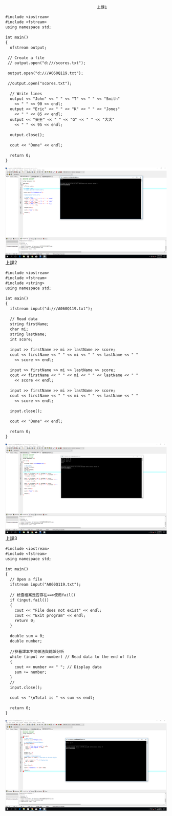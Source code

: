  
                                            上課1
```
#include <iostream>
#include <fstream>
using namespace std;

int main()
{
  ofstream output;

 // Create a file
 // output.open("d:///scores.txt");
 
 output.open("d:///A060Q119.txt");
 
 //output.open("scores.txt");

  // Write lines
  output << "John" << " " << "T" << " " << "Smith" 
    << " " << 90 << endl;
  output << "Eric" << " " << "K" << " " << "Jones" 
    << " " << 85 << endl;
  output << "天王" << " " << "G" << " " << "大大" 
    << " " << 95 << endl;
    
  output.close();

  cout << "Done" << endl;

  return 0;
}
```
![image](https://github.com/s0970755289/CPP/blob/master/diary/0612(1).PNG)
                                                  上課2
```
#include <iostream>
#include <fstream>
#include <string>
using namespace std;

int main()
{
  ifstream input("d:///A060Q119.txt");

  // Read data
  string firstName;
  char mi;
  string lastName;
  int score;
  
  input >> firstName >> mi >> lastName >> score;
  cout << firstName << " " << mi << " " << lastName << " "
    << score << endl;

  input >> firstName >> mi >> lastName >> score;
  cout << firstName << " " << mi << " " << lastName << " "
    << score << endl;
    
  input >> firstName >> mi >> lastName >> score;
  cout << firstName << " " << mi << " " << lastName << " "
    << score << endl;

  input.close();

  cout << "Done" << endl;

  return 0;
}
```
![image](https://github.com/s0970755289/CPP/blob/master/diary/0612(2).PNG)
                                               上課3
```
#include <iostream>
#include <fstream>
using namespace std;

int main()
{
  // Open a file
  ifstream input("A060Q119.txt");
  
  // 檢查檔案是否存在==>使用fail()
  if (input.fail())
  {
    cout << "File does not exist" << endl;
    cout << "Exit program" << endl;
    return 0;
  }

  double sum = 0;
  double number;
  
  //參看課本不同做法與錯誤分析
  while (input >> number) // Read data to the end of file
  {
    cout << number << " "; // Display data
    sum += number;
  }
  //
  input.close();

  cout << "\nTotal is " << sum << endl;

  return 0;
}
```
![image](https://github.com/s0970755289/CPP/blob/master/diary/0612(3).PNG)
























